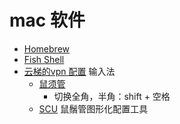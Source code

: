 # mac 软件
* [Homebrew](http://brew.sh/)
* [Fish Shell](http://fishshell.com/)
* [云梯的vpn 配置](https://www.secureurdata.com/)
输入法
  * [鼠须管](http://rime.im/)
    * 切换全角，半角：shift + 空格
  * [SCU](https://github.com/neolee/SCU/) 鼠鬚管图形化配置工具

